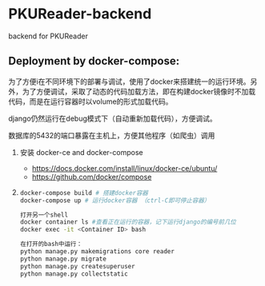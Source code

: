 # PKUReader-backend
backend for PKUReader 



## Deployment by docker-compose:

为了方便i在不同环境下的部署与调试，使用了docker来搭建统一的运行环境。另外，为了方便调试，采取了动态的代码加载方法，即在构建docker镜像时不加载代码，而是在运行容器时以volume的形式加载代码。

django仍然运行在debug模式下（自动重新加载代码），方便调试。

数据库的5432的端口暴露在主机上，方便其他程序（如爬虫）调用

1. 安装 docker-ce and docker-compose

   - https://docs.docker.com/install/linux/docker-ce/ubuntu/
   - https://github.com/docker/compose

2. ```bash
   docker-compose build # 搭建docker容器
   docker-compose up # 运行docker容器 （ctrl-C即可停止容器）

   打开另一个shell
   docker container ls #查看正在运行的容器，记下运行django的编号前几位
   docker exec -it <Container ID> bash 

   在打开的bash中运行：
   python manage.py makemigrations core reader
   python manage.py migrate
   python manage.py createsuperuser
   python manage.py collectstatic